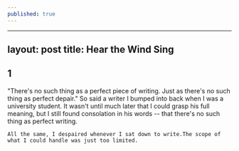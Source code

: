 ```yaml
---
published: true
---
```

---
layout: post
title: Hear the Wind Sing
---

## 1

"There's no such thing as a perfect piece of writing. Just as there's no such thing as perfect depair." So said a writer I bumped into back when I was a university student. It wasn't until much later that I could grasp his full meaning, but I still found consolation in his words -- that there's no such thing as perfect writing.

    All the same, I despaired whenever I sat down to write.The scope of what I could handle was just too limited.
